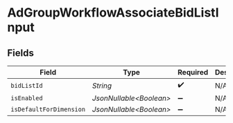 # AdGroupWorkflowAssociateBidListInput


## Fields

| Field                    | Type                     | Required                 | Description              |
| ------------------------ | ------------------------ | ------------------------ | ------------------------ |
| `bidListId`              | *String*                 | :heavy_check_mark:       | N/A                      |
| `isEnabled`              | *JsonNullable\<Boolean>* | :heavy_minus_sign:       | N/A                      |
| `isDefaultForDimension`  | *JsonNullable\<Boolean>* | :heavy_minus_sign:       | N/A                      |